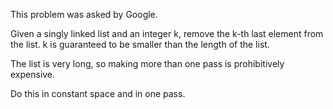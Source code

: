 This problem was asked by Google.

Given a singly linked list and an integer k, remove the k-th last element from the list. k is guaranteed to be smaller than the length of the list.

The list is very long, so making more than one pass is prohibitively expensive.

Do this in constant space and in one pass.
